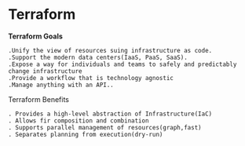 # Terraform
**Terraform Goals**

	.Unify the view of resources suing infrastructure as code.
	.Support the modern data centers(IaaS, PaaS, SaaS).
	.Expose a way for individuals and teams to safely and predictably change infrastructure
	.Provide a workflow that is technology agnostic
	.Manage anything with an API..

Terraform Benefits

	. Provides a high-level abstraction of Infrastructure(IaC)
	. Allows fir composition and combination
	. Supports parallel management of resources(graph,fast)
	. Separates planning from execution(dry-run)
